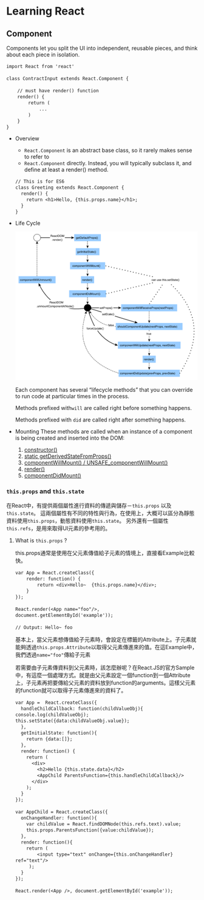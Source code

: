 # Learning React

## Component

Components let you split the UI into independent, reusable pieces, and think about each piece in isolation.

 ```JS
 import React from 'react'

 class ContractInput extends React.Component {

     // must have render() function     
     render() {
         return (
             ...
         )
     }
 }
 ```

* Overview
    * `React.Component` is an abstract base class, so it rarely makes sense to refer to
    * `React.Component` directly. Instead, you will typically subclass it, and define at least a render() method.

    ```JS  
    // This is for ES6
    class Greeting extends React.Component {
      render() {
        return <h1>Hello, {this.props.name}</h1>;
      }
    }
    ```

* Life Cycle

    ![](pics/React_cycle_life.png)

    Each component has several “lifecycle methods” that you can override to run code at particular times in the process.

    Methods prefixed with`will` are called right before something happens.

    Methods prefixed with `did` are called right after something happens.

* Mounting
These methods are called when an instance of a component is being created and inserted into the DOM:

    1. [constructor()](https://reactjs.org/docs/react-component.html#constructor)
    2. [static getDerivedStateFromProps()](https://reactjs.org/docs/react-component.html#static-getderivedstatefromprops)
    3. [componentWillMount() / UNSAFE_componentWillMount()](https://reactjs.org/docs/react-component.html#unsafe_componentwillmount)
    4. [render()](https://reactjs.org/docs/react-component.html#render)
    5. [componentDidMount()](https://reactjs.org/docs/react-component.html#componentdidmount)     

### `this.props` and `this.state`

在React中，有提供兩個屬性進行資料的傳遞與儲存－`this.props` 以及 `this.state`。
這兩個屬性有不同的特性與行為，在使用上，大概可以區分為靜態資料使用`this.props`，動態資料使用`this.state`。
另外還有一個屬性`this.refs`，是用來取得UI元素的參考用的。

1. What is `this.props` ?

    this.props通常是使用在父元素傳值給子元素的情境上，直接看Example比較快。

    ```JS
    var App = React.createClass({
  		render: function() {
    		return <div>Hello~  {this.props.name}</div>;
  		}
	});

    React.render(<App name="foo"/>, document.getElementById('example'));

    // Output: Hello~ foo
    ```

    基本上，當父元素想傳值給子元素時，會設定在標籤的Attribute上。子元素就能夠透過`this.props.Attribute`以取得父元素傳進來的值。在這Example中，我們透過`name="foo"`傳給子元素

    若需要由子元素傳資料到父元素時，該怎麼辦呢？在React.JS的官方Sample中，有這麼一個處理方式。就是由父元素設定一個function到一個Attribute上，子元素再把要傳給父元素的資料放到function的arguments。這樣父元素的function就可以取得子元素傳進來的資料了。

    ```JS
    var App =  React.createClass({
      handleChildCallback: function(childValueObj){   
    console.log(childValueObj);
    this.setState({data:childValueObj.value});
      },
      getInitialState: function(){
        return {data:[]};
      },
      render: function() {
        return (
          <div>
            <h2>Hello {this.state.data}</h2>
            <AppChild ParentsFunction={this.handleChildCallback}/>
          </div>
        );
      }
    });

    var AppChild = React.createClass({
      onChangeHandler: function(){
        var childValue = React.findDOMNode(this.refs.text).value;    
        this.props.ParentsFunction({value:childValue});    
      },
      render: function(){
        return (      
            <input type="text" onChange={this.onChangeHandler} ref="text"/>      
         );      
      }
    });

    React.render(<App />, document.getElementById('example'));
    ```
